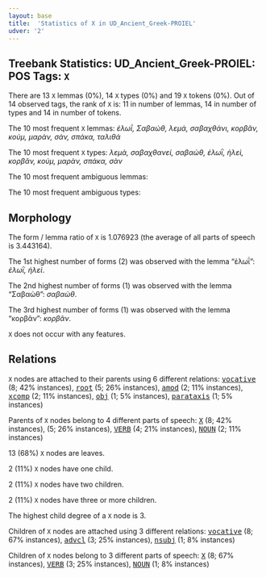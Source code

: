 ```yaml
---
layout: base
title:  'Statistics of X in UD_Ancient_Greek-PROIEL'
udver: '2'
---
```


## Treebank Statistics: UD_Ancient_Greek-PROIEL: POS Tags: `X`

There are 13 `X` lemmas (0%), 14 `X` types (0%) and 19 `X` tokens (0%).
Out of 14 observed tags, the rank of `X` is: 11 in number of lemmas, 14 in number of types and 14 in number of tokens.

The 10 most frequent `X` lemmas: <em>ἑλωΐ, Σαβαώθ, λεμά, σαβαχθάνι, κορβᾶν, κούμ, μαρὰν, σάν, σπάκα, ταλιθά</em>

The 10 most frequent `X` types:  <em>λεμὰ, σαβαχθανεί, σαβαὼθ, ἑλωῒ, ἡλεὶ, κορβᾶν, κούμ, μαρὰν, σπάκα, σὰν</em>

The 10 most frequent ambiguous lemmas: 

The 10 most frequent ambiguous types:  



## Morphology

The form / lemma ratio of `X` is 1.076923 (the average of all parts of speech is 3.443164).

The 1st highest number of forms (2) was observed with the lemma “ἑλωΐ”: <em>ἑλωῒ, ἡλεὶ</em>.

The 2nd highest number of forms (1) was observed with the lemma “Σαβαώθ”: <em>σαβαὼθ</em>.

The 3rd highest number of forms (1) was observed with the lemma “κορβᾶν”: <em>κορβᾶν</em>.

`X` does not occur with any features.


## Relations

`X` nodes are attached to their parents using 6 different relations: <tt><a href="grc_proiel-dep-vocative.html">vocative</a></tt> (8; 42% instances), <tt><a href="grc_proiel-dep-root.html">root</a></tt> (5; 26% instances), <tt><a href="grc_proiel-dep-amod.html">amod</a></tt> (2; 11% instances), <tt><a href="grc_proiel-dep-xcomp.html">xcomp</a></tt> (2; 11% instances), <tt><a href="grc_proiel-dep-obj.html">obj</a></tt> (1; 5% instances), <tt><a href="grc_proiel-dep-parataxis.html">parataxis</a></tt> (1; 5% instances)

Parents of `X` nodes belong to 4 different parts of speech: <tt><a href="grc_proiel-pos-X.html">X</a></tt> (8; 42% instances),  (5; 26% instances), <tt><a href="grc_proiel-pos-VERB.html">VERB</a></tt> (4; 21% instances), <tt><a href="grc_proiel-pos-NOUN.html">NOUN</a></tt> (2; 11% instances)

13 (68%) `X` nodes are leaves.

2 (11%) `X` nodes have one child.

2 (11%) `X` nodes have two children.

2 (11%) `X` nodes have three or more children.

The highest child degree of a `X` node is 3.

Children of `X` nodes are attached using 3 different relations: <tt><a href="grc_proiel-dep-vocative.html">vocative</a></tt> (8; 67% instances), <tt><a href="grc_proiel-dep-advcl.html">advcl</a></tt> (3; 25% instances), <tt><a href="grc_proiel-dep-nsubj.html">nsubj</a></tt> (1; 8% instances)

Children of `X` nodes belong to 3 different parts of speech: <tt><a href="grc_proiel-pos-X.html">X</a></tt> (8; 67% instances), <tt><a href="grc_proiel-pos-VERB.html">VERB</a></tt> (3; 25% instances), <tt><a href="grc_proiel-pos-NOUN.html">NOUN</a></tt> (1; 8% instances)

